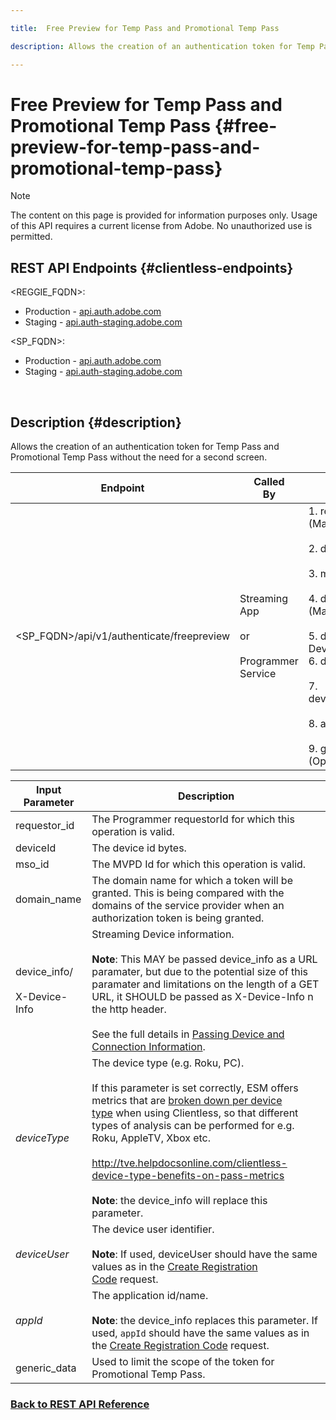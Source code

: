 ```yaml
---

title:  Free Preview for Temp Pass and Promotional Temp Pass

description: Allows the creation of an authentication token for Temp Pass and Promotional Temp Pass without the need for a second screen.

---
```


# Free Preview for Temp Pass and Promotional Temp Pass {#free-preview-for-temp-pass-and-promotional-temp-pass}

>[!NOTE]
>
>The content on this page is provided for information purposes only. Usage of this API requires a current license from Adobe. No unauthorized use is permitted.

## REST API Endpoints {#clientless-endpoints}

<REGGIE_FQDN>:

* Production - [api.auth.adobe.com](http://api.auth.adobe.com/)
* Staging - [api.auth-staging.adobe.com](http://api.auth-staging.adobe.com/)

<SP_FQDN>:

* Production - [api.auth.adobe.com](http://api.auth.adobe.com/)
* Staging - [api.auth-staging.adobe.com](http://api.auth-staging.adobe.com/)

</br>

## Description {#description}

Allows the creation of an authentication token for Temp Pass and Promotional Temp Pass without the need for a second screen.

  
| Endpoint | Called  </br>By | Input   </br>Params | HTTP  </br>Method | Response | HTTP  </br>Response |
| --- | --- | --- | --- | --- | --- |
| <SP_FQDN>/api/v1/authenticate/freepreview | Streaming App</br></br>or</br></br>Programmer Service | 1.  requestor_id (Mandatory)</br>    </br>2.  deviceId (Mandatory)</br>    </br>3.  mso_id (Mandatory)</br>    </br>4.  domain_name (Mandatory)</br>    </br>5.  device_info/X-Device-Info (Mandatory)</br>6.  deviceType</br>    </br>7.  deviceUser (Deprecated)</br>    </br>8.  appId (Deprecated)</br>    </br>9.  generic_data (Optional) | POST | The successful response will be a 204 No Content, indicating that the token was successfully created and is ready to use for the authz flows. | 204 - No Content   </br>400 - Bad request |

<div>

  
| Input Parameter | Description |
| --- | --- |
| requestor_id | The Programmer requestorId for which this operation is valid. |
| deviceId | The device id bytes. |
| mso_id | The MVPD Id for which this operation is valid. |
| domain_name | The domain name for which a token will be granted. This is being compared with the domains of the service provider when an authorization token is being granted. |
| device_info/</br></br>X-Device-Info | Streaming Device information.</br></br>**Note**: This MAY be passed device_info as a URL paramater, but due to the potential size of this paramater and limitations on the length of a GET URL, it SHOULD be passed as X-Device-Info n the http header. </br></br>See the full details in [Passing Device and Connection Information](http://tve.helpdocsonline.com/passing-device-information). |
| _deviceType_ | The device type (e.g. Roku, PC).</br></br>If this parameter is set correctly, ESM offers metrics that are [broken down per device type](http://tve.helpdocsonline.com/esm-overview$clientless_device_type) when using Clientless, so that different types of analysis can be performed for e.g. Roku, AppleTV, Xbox etc.</br></br>http://tve.helpdocsonline.com/clientless-device-type-benefits-on-pass-metrics</br></br>**Note**: the device_info will replace this parameter. |
| _deviceUser_ | The device user identifier.</br></br>**Note**: If used, deviceUser should have the same values as in the [Create Registration Code](http://tve.helpdocsonline.com/registration-code-request) request. |
| _appId_ | The application id/name. </br></br>**Note**: the device_info replaces this parameter. If used, `appId` should have the same values as in the [Create Registration Code](http://tve.helpdocsonline.com/create-registration-page-/-login-uri) request. |
| generic_data | Used to limit the scope of the token for Promotional Temp Pass. |


### [Back to REST API Reference](http://tve.helpdocsonline.com/rest-api-reference)
